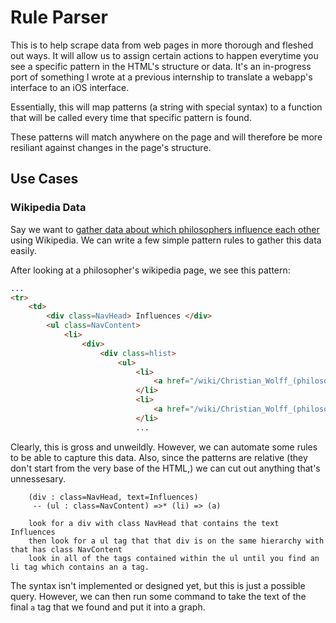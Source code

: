 # Rule Parser

This is to help scrape data from web pages in more thorough and fleshed out ways. It will allow us to assign certain actions to happen everytime you see a specific pattern in the HTML's structure or data. It's an in-progress port of something I wrote at a previous internship to translate a webapp's interface to an iOS interface.

Essentially, this will map patterns (a string with special syntax) to a function that will be called every time that specific pattern is found.

These patterns will match anywhere on the page and will therefore be more resiliant against changes in the page's structure.

## Use Cases

### Wikipedia Data
Say we want to [gather data about which philosophers influence each other](http://www.coppelia.io/2012/06/graphing-the-history-of-philosophy/) using Wikipedia. We can write a few simple pattern rules to gather this data easily.

After looking at a philosopher's wikipedia page, we see this pattern:
```HTML
...
<tr>
	<td>
		<div class=NavHead> Influences </div>
		<ul class=NavContent>
			<li>
				<div>
					<div class=hlist>
						<ul>
							<li>
								<a href="/wiki/Christian_Wolff_(philosopher)" title="Christian Wolff (philosopher)">Wolff</a>
							</li>
							<li>
								<a href="/wiki/Christian_Wolff_(philosopher)" title="Christian Wolff (philosopher)">Wolff</a>
							</li>
							...
```
Clearly, this is gross and unweildly. However, we can automate some rules to be able to capture this data. Also, since the patterns are relative (they don't start from the very base of the HTML,) we can cut out anything that's unnessesary.

```
	(div : class=NavHead, text=Influences)
	 -- (ul : class=NavContent) =>* (li) => (a)

	look for a div with class NavHead that contains the text Influences
	then look for a ul tag that that div is on the same hierarchy with that has class NavContent
	look in all of the tags contained within the ul until you find an li tag which contains an a tag.

```
The syntax isn't implemented or designed yet, but this is just a possible query. However, we can then run some command to take the text of the final `a` tag that we found and put it into a graph.
